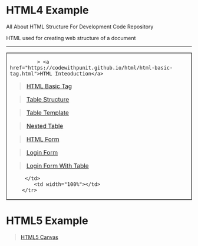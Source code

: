 # HTML4 Example
All About HTML Structure For Development Code  Repository

HTML used for creating web structure of a document
<hr>

<table border="1" width="70%" align="center">
        <tr>
            <td width="100%">
             
             > <a href="https://codewithpunit.github.io/html/html-basic-tag.html">HTML Inteoduction</a>
 
> <a href="https://codewithpunit.github.io/html/html-basic-tag.html">HTML Basic Tag</a>

> <a href="https://codewithpunit.github.io/html/table-structure.html">Table Structure</a>

> <a href="https://codewithpunit.github.io/html/table-template.html">Table Template</a>

> <a href="https://codewithpunit.github.io/html/nested-table.html">Nested Table</a>

> <a href="https://codewithpunit.github.io/html/form.html">HTML Form </a>

> <a href="https://codewithpunit.github.io/html/login.html">Login Form</a>

> <a href="https://codewithpunit.github.io/html/login1.html">Login Form With Table</a>

         
         </td>
            <td width="100%"></td>
        </tr>
</table>


# HTML5 Example

> <a href="https://codewithpunit.github.io/canvas/">HTML5 Canvas</a>







